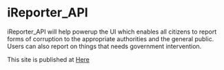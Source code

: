 # iReporter_API
iReporter_API will help powerup the UI which enables all citizens to report forms of corruption to the appropriate authorities and the general public. Users can also report on things that needs government intervention.

This site is published at <a href="https://Araali1.github.io/iReporter_API/">Here<a/>

